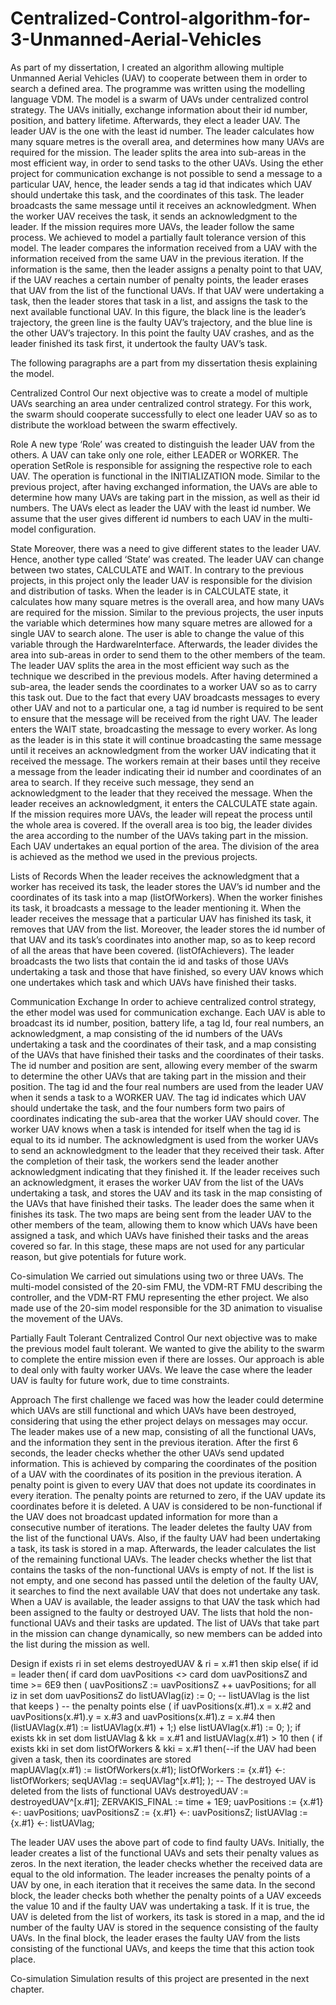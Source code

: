 # Centralized-Control-algorithm-for-3-Unmanned-Aerial-Vehicles

As part of my dissertation, I created an algorithm allowing multiple Unmanned Aerial Vehicles (UAV) to cooperate between them in order to search a defined area. The programme was written using the modelling language VDM. The model is a swarm of UAVs under centralized control strategy. The UAVs initially, exchange information about their id number, position, and battery lifetime. Afterwards, they elect a leader UAV. The leader UAV is the one with the least id number. The leader calculates how many square metres is the overall area, and determines how many UAVs are required for the mission. The leader splits the area into sub-areas in the most efficient way, in order
to send tasks to the other UAVs. Using the ether project for communication exchange is not possible to send a message to a particular UAV, hence, the leader sends a tag id that indicates which UAV should undertake this task, and the coordinates of this task. The leader
broadcasts the same message until it receives an acknowledgment. When the worker UAV receives the task, it sends an acknowledgment to the leader. If the mission requires more UAVs, the leader follow the same process. We achieved to model a partially fault tolerance version of this model. The leader compares the information received from a UAV with the information received from the same UAV in
the previous iteration. If the information is the same, then the leader assigns a penalty point to that UAV, if the UAV reaches a certain number of penalty points, the leader erases that UAV from the list of the functional UAVs. If that UAV were undertaking a task, then the leader stores that task in a list, and assigns the task to the next available functional UAV. In this figure, the black line is the leader’s trajectory, the green line is the faulty UAV’s trajectory, and the blue line is the other UAV’s trajectory. In this point the faulty UAV crashes, and as the leader finished its task first, it undertook the faulty UAV’s task.

The following paragraphs are a part from my dissertation thesis explaining the model.

Centralized Control
Our next objective was to create a model of multiple UAVs searching an area under centralized control strategy. For this work, the swarm should cooperate successfully to elect one leader UAV so as to distribute the workload between the swarm effectively. 

Role
A new type ‘Role’ was created to distinguish the leader UAV from the others. A UAV can take only one role, either LEADER or WORKER. The operation SetRole is responsible for assigning the respective role to each UAV. The operation is functional in the INITIALIZATION mode. Similar to the previous project, after having exchanged information, the UAVs are able to determine how many UAVs are taking part in the mission, as well as their id numbers. The UAVs elect as leader the UAV with the least id number. We assume that the user gives different id numbers to each UAV in the multi-model configuration.

State
Moreover, there was a need to give different states to the leader UAV. Hence, another type called ‘State’ was created. The leader UAV can change between two states, CALCULATE and WAIT. In contrary to the previous projects, in this project only the leader UAV is responsible for the division and distribution of tasks. When the leader is in CALCULATE state, it calculates how many square metres is the overall area, and how many UAVs are required for the mission. Similar to the previous projects, the user inputs the variable which determines how many square metres are allowed for a single UAV to search alone. The user is able to change the value of this variable through the HardwareInterface.
 Afterwards, the leader divides the area into sub-areas in order to send them to the other members of the team. The leader UAV splits the area in the most efficient way such as the technique we described in the previous models.
After having determined a sub-area, the leader sends the coordinates to a worker UAV so as to carry this task out. Due to the fact that every UAV broadcasts messages to every other UAV and not to a particular one, a tag id number is required to be sent to ensure that the message will be received from the right UAV. The leader enters the WAIT state, broadcasting the message to every worker. As long as the leader is in this state it will continue broadcasting the same message until it receives an acknowledgment from the worker UAV indicating that it received the message.
The workers remain at their bases until they receive a message from the leader indicating their id number and coordinates of an area to search. If they receive such message, they send an acknowledgment to the leader that they received the message.
When the leader receives an acknowledgment, it enters the CALCULATE state again. If the mission requires more UAVs, the leader will repeat the process until the whole area is covered.
If the overall area is too big, the leader divides the area according to the number of the UAVs taking part in the mission. Each UAV undertakes an equal portion of the area. The division of the area is achieved as the method we used in the previous projects. 

Lists of Records
When the leader receives the acknowledgment that a worker has received its task, the leader stores the UAV’s id number and the coordinates of its task into a map (listOfWorkers). When the worker finishes its task, it broadcasts a message to the leader mentioning it. When the leader receives the message that a particular UAV has finished its task, it removes that UAV from the list. Moreover, the leader stores the id number of that UAV and its task’s coordinates into another map, so as to keep record of all the areas that have been covered. (listOfAchievers). The leader broadcasts the two lists that contain the id and tasks of those UAVs undertaking a task and those that have finished, so every UAV knows which one undertakes which task and which UAVs have finished their tasks.

Communication Exchange
In order to achieve centralized control strategy, the ether model was used for communication exchange. Each UAV is able to broadcast its id number, position, battery life, a tag Id, four real numbers, an acknowledgment, a map consisting of the id numbers of the UAVs undertaking a task and the coordinates of their task, and a map consisting of the UAVs that have finished their tasks and the coordinates of their tasks.
The id number and position are sent, allowing every member of the swarm to determine the other UAVs that are taking part in the mission and their position. 
The tag id and the four real numbers are used from the leader UAV when it sends a task to a WORKER UAV. The tag id indicates which UAV should undertake the task, and the four numbers form two pairs of coordinates indicating the sub-area that the worker UAV should cover. The worker UAV knows when a task is intended for itself when the tag id is equal to its id number.
The acknowledgment is used from the worker UAVs to send an acknowledgment to the leader that they received their task. After the completion of their task, the workers send the leader another acknowledgment indicating that they finished it. If the leader receives such an acknowledgment, it erases the worker UAV from the list of the UAVs undertaking a task, and stores the UAV and its task in the map consisting of the UAVs that have finished their tasks. The leader does the same when it finishes its task.
The two maps are being sent from the leader UAV to the other members of the team, allowing them to know which UAVs have been assigned a task, and which UAVs have finished their tasks and the areas covered so far. In this stage, these maps are not used for any particular reason, but give potentials for future work.

Co-simulation
We carried out simulations using two or three UAVs. The multi-model consisted of the 20-sim FMU, the VDM-RT FMU describing the controller, and the VDM-RT FMU representing the ether project. We also made use of the 20-sim model responsible for the 3D animation to visualise the movement of the UAVs.

Partially Fault Tolerant Centralized Control
Our next objective was to make the previous model fault tolerant. We wanted to give the ability to the swarm to complete the entire mission even if there are losses. Our approach is able to deal only with faulty worker UAVs. We leave the case where the leader UAV is faulty for future work, due to time constraints.

Approach
The first challenge we faced was how the leader could determine which UAVs are still functional and which UAVs have been destroyed, considering that using the ether project delays on messages may occur. The leader makes use of a new map, consisting of all the functional UAVs, and the information they sent in the previous iteration. After the first 6 seconds, the leader checks whether the other UAVs send updated information. This is achieved by comparing the coordinates of the position of a UAV with the coordinates of its position in the previous iteration. A penalty point is given to every UAV that does not update its coordinates in every iteration. The penalty points are returned to zero, if the UAV update its coordinates before it is deleted. A UAV is considered to be non-functional if the UAV does not broadcast updated information for more than a consecutive number of iterations. The leader deletes the faulty UAV from the list of the functional UAVs. Also, if the faulty UAV had been undertaking a task, its task is stored in a map. Afterwards, the leader calculates the list of the remaining functional UAVs. The leader checks whether the list that contains the tasks of the non-functional UAVs is empty of not. If the list is not empty, and one second has passed until the deletion of the faulty UAV, it searches to find the next available UAV that does not undertake any task. When a UAV is available, the leader assigns to that UAV the task which had been assigned to the faulty or destroyed UAV. The lists that hold the non-functional UAVs and their tasks are updated.
The list of UAVs that take part in the mission can change dynamically, so new members can be added into the list during the mission as well.

Design
if exists ri in set elems destroyedUAV & ri = x.#1 then skip
else( if id = leader
 then(
 if card dom uavPositions <> card dom uavPositionsZ and time >= 6E9
   then ( uavPositionsZ := uavPositionsZ ++ uavPositions;
          for all iz in set dom uavPositionsZ do
	      listUAVlag(iz) := 0; -- listUAVlag is the list that keeps
      )				     -- the penalty points
   else ( if uavPositions(x.#1).x = x.#2 and
             uavPositions(x.#1).y = x.#3 and
             uavPositions(x.#1).z = x.#4
	  then (listUAVlag(x.#1) := listUAVlag(x.#1) + 1;)
	  else listUAVlag(x.#1) := 0;
);
if exists kk in set dom listUAVlag & kk = x.#1 and listUAVlag(x.#1) > 10
then ( if exists kki in set dom listOfWorkers & kki = x.#1 
then(--if the UAV had been given a task, then its coordinates are stored				
      mapUAVlag(x.#1) := listOfWorkers(x.#1);
	      listOfWorkers := {x.#1} <-: listOfWorkers;
	      seqUAVlag := seqUAVlag^[x.#1];
	);
-- The destroyed UAV is deleted from the lists of functional UAVs
destroyedUAV := destroyedUAV^[x.#1];
ZERVAKIS_FINAL := time + 1E9;
uavPositions := {x.#1} <-: uavPositions;
uavPositionsZ := {x.#1} <-: uavPositionsZ;
 listUAVlag := {x.#1} <-: listUAVlag;

The leader UAV uses the above part of code to find faulty UAVs. Initially, the leader creates a list of the functional UAVs and sets their penalty values as zeros. In the next iteration, the leader checks whether the received data are equal to the old information. The leader increases the penalty points of a UAV by one, in each iteration that it receives the same data. In the second block, the leader checks both whether the penalty points of a UAV exceeds the value 10 and if the faulty UAV was undertaking a task. If it is true, the UAV is deleted from the list of workers, its task is stored in a map, and the id number of the faulty UAV is stored in the sequence consisting of the faulty UAVs.  In the final block, the leader erases the faulty UAV from the lists consisting of the functional UAVs, and keeps the time that this action took place.

Co-simulation
Simulation results of this project are presented in the next chapter.
